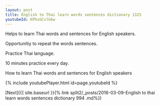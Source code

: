 ```yaml
---
layout: post
title: English to Thai learn words sentences dictionary 1325 
youtubeId: KPhsGCvlGkw
---
```

 
 
Helps to learn Thai words and sentences for English speakers.

Opportunitiy to repeat the words sentences. 

Practice Thai language. 
 
10 minutes practice every day. 
 
How to learn Thai words and sentences for English speakers 
 
{% include youtubePlayer.html id=page.youtubeId %}
 
 
[Next]({{ site.baseurl }}{% link  split2/_posts/2016-03-09-English to thai learn words sentences dictionary 994 .md%})
 
